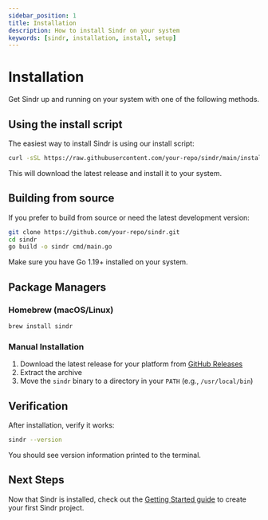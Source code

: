 ```yaml
---
sidebar_position: 1
title: Installation
description: How to install Sindr on your system
keywords: [sindr, installation, install, setup]
---
```


# Installation

Get Sindr up and running on your system with one of the following methods.

## Using the install script

The easiest way to install Sindr is using our install script:

```bash
curl -sSL https://raw.githubusercontent.com/your-repo/sindr/main/install.sh | bash
```

This will download the latest release and install it to your system.

## Building from source

If you prefer to build from source or need the latest development version:

```bash
git clone https://github.com/your-repo/sindr.git
cd sindr
go build -o sindr cmd/main.go
```

Make sure you have Go 1.19+ installed on your system.

## Package Managers

### Homebrew (macOS/Linux)

```bash
brew install sindr
```

### Manual Installation

1. Download the latest release for your platform from [GitHub Releases](https://github.com/your-repo/sindr/releases)
2. Extract the archive
3. Move the `sindr` binary to a directory in your `PATH` (e.g., `/usr/local/bin`)

## Verification

After installation, verify it works:

```bash
sindr --version
```

You should see version information printed to the terminal.

## Next Steps

Now that Sindr is installed, check out the [Getting Started guide](./getting-started.md) to create your first Sindr project.